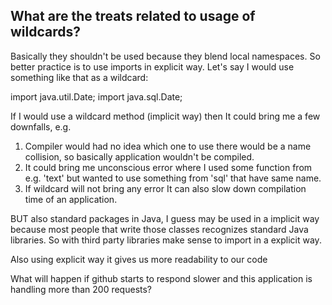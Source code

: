 ## What are the treats related to usage of wildcards?

Basically they shouldn't be used because they blend local namespaces. So better practice is to use imports in explicit way.
Let's say I would use something like that as a wildcard:

import java.util.Date;
import java.sql.Date;

If I would use a wildcard method (implicit way) then It could bring me a few downfalls, e.g.
1. Compiler would had no idea which one to use there would be a name collision, so basically application wouldn't be compiled.
2. It could bring me unconscious error where I used some function from e.g. 'text' but wanted to use something from 'sql' that have same name.
3. If wildcard will not bring any error It can also slow down compilation time of an application.

BUT also standard packages in Java, I guess may be used in a implicit way because most people that write those classes recognizes standard Java libraries.
So with third party libraries make sense to import in a explicit way.

Also using explicit way it gives us more readability to our code

What will happen if github starts to respond slower and this application is handling more than 200 requests?




